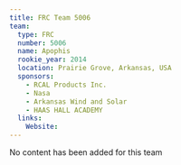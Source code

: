 ```yaml
---
title: FRC Team 5006
team:
  type: FRC
  number: 5006
  name: Apophis
  rookie_year: 2014
  location: Prairie Grove, Arkansas, USA
  sponsors:
    - RCAL Products Inc.
    - Nasa
    - Arkansas Wind and Solar
    - HAAS HALL ACADEMY
  links:
    Website: 
---
```

No content has been added for this team